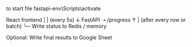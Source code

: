 to start file
fastapi-env\Scripts\activate

React frontend
|
| (every 5s)
↓
FastAPI ➝ /progress
↑
| (after every row or batch)
└─ Write status to Redis / memory

Optional: Write final results to Google Sheet
